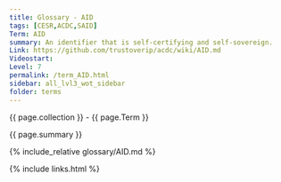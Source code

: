 ```yaml
---
title: Glossary - AID
tags: [CESR,ACDC,SAID]
Term: AID
summary: An identifier that is self-certifying and self-sovereign.
Link: https://github.com/trustoverip/acdc/wiki/AID.md
Videostart: 
Level: 7
permalink: /term_AID.html
sidebar: all_lvl3_wot_sidebar
folder: terms
---
```


{{ page.collection }} - {{ page.Term }}

   {{ page.summary }}

{% include_relative glossary/AID.md %}

 {% include links.html %} 

